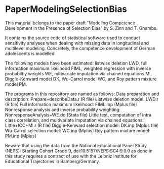 # PaperModelingSelectionBias

This material belongs to the paper draft "Modeling Competence Development in the Presence of Selection Bias" by S. Zinn and T. Gnambs.

It contains the source code of statistical software used to conduct sensitivity analyses when dealing with missing data in longitudinal and multilevel modeling. Concretely, the competence development of German adolescents is modelled. 

The following models have been estimated: listwise deletion LWD, full information maximum likelihood FIML, weighted regression with inverse probabiltiy weights WE, mltivariate imputation via chained equations MI, Diggle-Kenward model DK, Wu-Carrol model WC, and Roy pattern mixture model PM.

The programs in this repository are named as follows:
Data preparation and description:	Prepare+describeData.r	(R file)
Listwise deletion model: LWD.r	(R file)
Full information maximum likelihood: 	FIML.inp	(Mplus file)
Nonresponse analysis and inverse probability weighting: NonresponseAnalysis+WE.do	(Stata file)
Little test, computation of intra class correlation, and multivariate imputation via chained equations: Little+ICC+MI.r	(R file)
Diggle-Kenward selection model: DK.inp	(Mplus file) 
Wu-Carrol  selection model:  WC.inp	(Mplus)
Roy pattern mixture model: 	PM.inp	(Mplus)

Beware that using the data from the National Educational Panel Study (NEPS): Starting Cohort Grade 9, doi:10.5157/NEPS:SC4:9.0.0 as done in this study requires a contract of use with the Leibniz Institute for Educational Trajectories in Bamberg/Germany. 
